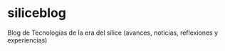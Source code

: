 # siliceblog
Blog de Tecnologías de la era del sílice (avances, noticias, reflexiones y experiencias)
